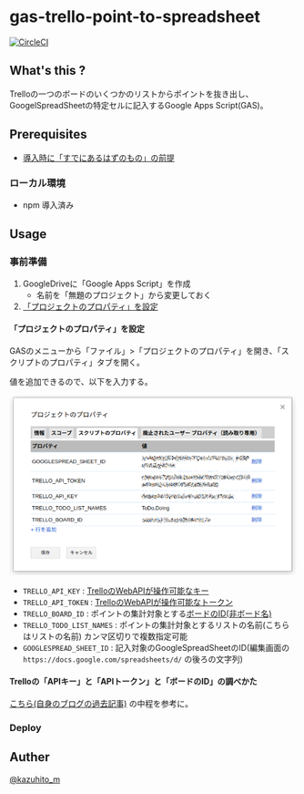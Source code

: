  gas-trello-point-to-spreadsheet
===============================

[![CircleCI](https://circleci.com/gh/kazuhito-m/gas-trello-point-to-spreadsheet.svg?style=svg)](https://circleci.com/gh/kazuhito-m/gas-trello-point-to-spreadsheet)

## What's this ?

Trelloの一つのボードのいくつかのリストからポイントを抜き出し、GoogelSpreadSheetの特定セルに記入するGoogle Apps Script(GAS)。

## Prerequisites

- [導入時に「すでにあるはずのもの」の前提](./doc/PREREQUISITES.md)

### ローカル環境

- npm 導入済み

## Usage

### 事前準備

1. GoogleDriveに「Google Apps Script」を作成
    - 名前を「無題のプロジェクト」から変更しておく
0. [「プロジェクトのプロパティ」を設定](./#%E3%83%97%E3%83%AD%E3%82%B8%E3%82%A7%E3%82%AF%E3%83%88%E3%81%AE%E3%83%97%E3%83%AD%E3%83%91%E3%83%86%E3%82%A3%E3%82%92%E8%A8%AD%E5%AE%9A
)

#### 「プロジェクトのプロパティ」を設定

GASのメニューから「ファイル」>「プロジェクトのプロパティ」を開き、「スクリプトのプロパティ」タブを開く。

値を追加できるので、以下を入力する。

![スクリプトのプロパティ例](./doc/gas/project-properties.png)

- `TRELLO_API_KEY` : [TrelloのWebAPIが操作可能なキー](#Trello%E3%81%AE%E3%80%8CAPI%E3%82%AD%E3%83%BC%E3%80%8D%E3%81%A8%E3%80%8CAPI%E3%83%88%E3%83%BC%E3%82%AF%E3%83%B3%E3%80%8D%E3%81%A8%E3%80%8C%E3%83%9C%E3%83%BC%E3%83%89%E3%81%AEID%E3%80%8D%E3%81%AE%E8%AA%BF%E3%81%B9%E3%81%8B%E3%81%9F)
- `TRELLO_API_TOKEN` : [TrelloのWebAPIが操作可能なトークン](#Trello%E3%81%AE%E3%80%8CAPI%E3%82%AD%E3%83%BC%E3%80%8D%E3%81%A8%E3%80%8CAPI%E3%83%88%E3%83%BC%E3%82%AF%E3%83%B3%E3%80%8D%E3%81%A8%E3%80%8C%E3%83%9C%E3%83%BC%E3%83%89%E3%81%AEID%E3%80%8D%E3%81%AE%E8%AA%BF%E3%81%B9%E3%81%8B%E3%81%9F)
- `TRELLO_BOARD_ID` : ポイントの集計対象とする[ボードのID(非ボード名)](#Trello%E3%81%AE%E3%80%8CAPI%E3%82%AD%E3%83%BC%E3%80%8D%E3%81%A8%E3%80%8CAPI%E3%83%88%E3%83%BC%E3%82%AF%E3%83%B3%E3%80%8D%E3%81%A8%E3%80%8C%E3%83%9C%E3%83%BC%E3%83%89%E3%81%AEID%E3%80%8D%E3%81%AE%E8%AA%BF%E3%81%B9%E3%81%8B%E3%81%9F)
- `TRELLO_TODO_LIST_NAMES` : ポイントの集計対象とするリストの名前(こちらはリストの名前) カンマ区切りで複数指定可能
- `GOOGLESPREAD_SHEET_ID` : 記入対象のGoogleSpreadSheetのID(編集画面の `https://docs.google.com/spreadsheets/d/` の後ろの文字列)

#### Trelloの「APIキー」と「APIトークン」と「ボードのID」の調べかた

[こちら(自身のブログの過去記事)](https://kazuhito-m.github.io/tech/2015/11/02/mindmeister2trello-importer) の中程を参考に。

### Deploy

## Auther

[@kazuhito_m](https://twitter.com/kazuhito_m)

